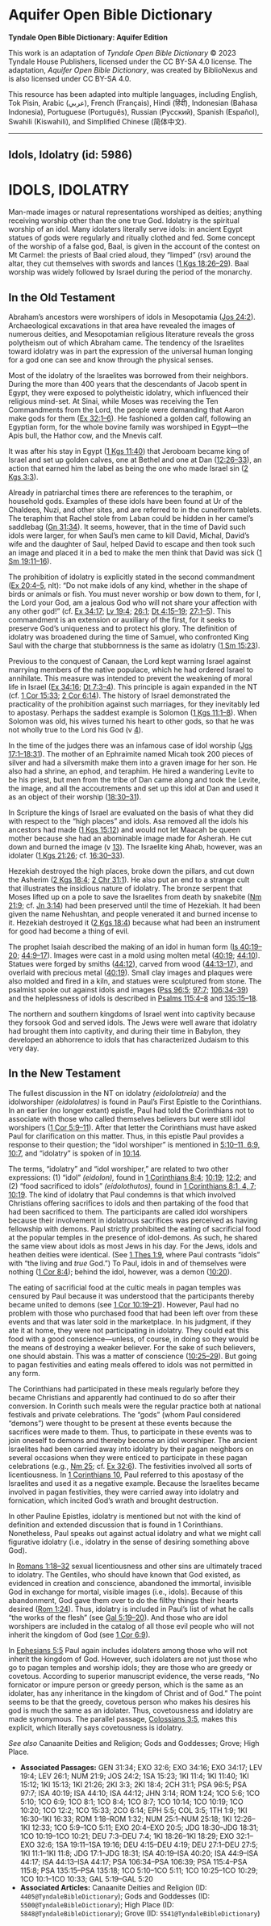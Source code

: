 # Aquifer Open Bible Dictionary

**Tyndale Open Bible Dictionary: Aquifer Edition**

This work is an adaptation of *Tyndale Open Bible Dictionary* © 2023 Tyndale House Publishers, licensed under the CC BY\-SA 4\.0 license. The adaptation, *Aquifer Open Bible Dictionary*, was created by BiblioNexus and is also licensed under CC BY\-SA 4\.0\.

This resource has been adapted into multiple languages, including English, Tok Pisin, Arabic (عربي), French (Français), Hindi (हिंदी), Indonesian (Bahasa Indonesia), Portuguese (Português), Russian (Русский), Spanish (Español), Swahili (Kiswahili), and Simplified Chinese (简体中文).



--------------------------------

## Idols, Idolatry (id: 5986)

IDOLS, IDOLATRY
===============

Man\-made images or natural representations worshiped as deities; anything receiving worship other than the one true God. Idolatry is the spiritual worship of an idol. Many idolaters literally serve idols: in ancient Egypt statues of gods were regularly and ritually clothed and fed. Some concept of the worship of a false god, Baal, is given in the account of the contest on Mt Carmel: the priests of Baal cried aloud, they “limped” (rsv) around the altar, they cut themselves with swords and lances ([1 Kgs 18:26–29](https://ref.ly/1Kgs18:26-1Kgs18:29)). Baal worship was widely followed by Israel during the period of the monarchy.

In the Old Testament
--------------------

Abraham’s ancestors were worshipers of idols in Mesopotamia ([Jos 24:2](https://ref.ly/Josh24:2)). Archaeological excavations in that area have revealed the images of numerous deities, and Mesopotamian religious literature reveals the gross polytheism out of which Abraham came. The tendency of the Israelites toward idolatry was in part the expression of the universal human longing for a god one can see and know through the physical senses.

Most of the idolatry of the Israelites was borrowed from their neighbors. During the more than 400 years that the descendants of Jacob spent in Egypt, they were exposed to polytheistic idolatry, which influenced their religious mind\-set. At Sinai, while Moses was receiving the Ten Commandments from the Lord, the people were demanding that Aaron make gods for them ([Ex 32:1–6](https://ref.ly/Exod32:1-Exod32:6)). He fashioned a golden calf, following an Egyptian form, for the whole bovine family was worshiped in Egypt—the Apis bull, the Hathor cow, and the Mnevis calf.

It was after his stay in Egypt ([1 Kgs 11:40](https://ref.ly/1Kgs11:40)) that Jeroboam became king of Israel and set up golden calves, one at Bethel and one at Dan ([12:26–33](https://ref.ly/1Kgs12:26-1Kgs12:33)), an action that earned him the label as being the one who made Israel sin ([2 Kgs 3:3](https://ref.ly/2Kgs3:3)).

Already in patriarchal times there are references to the teraphim, or household gods. Examples of these idols have been found at Ur of the Chaldees, Nuzi, and other sites, and are referred to in the cuneiform tablets. The teraphim that Rachel stole from Laban could be hidden in her camel’s saddlebag ([Gn 31:34](https://ref.ly/Gen31:34)). It seems, however, that in the time of David such idols were larger, for when Saul’s men came to kill David, Michal, David’s wife and the daughter of Saul, helped David to escape and then took such an image and placed it in a bed to make the men think that David was sick ([1 Sm 19:11–16](https://ref.ly/1Sam19:11-1Sam19:16)).

The prohibition of idolatry is explicitly stated in the second commandment ([Ex 20:4–5](https://ref.ly/Exod20:4-Exod20:5), nlt): “Do not make idols of any kind, whether in the shape of birds or animals or fish. You must never worship or bow down to them, for I, the Lord your God, am a jealous God who will not share your affection with any other god!” (cf. [Ex 34:17](https://ref.ly/Exod34:17); [Lv 19:4](https://ref.ly/Lev19:4); [26:1](https://ref.ly/Lev26:1); [Dt 4:15–19](https://ref.ly/Deut4:15-Deut4:19); [27:1–5](https://ref.ly/Deut27:1-Deut27:5)). This commandment is an extension or auxiliary of the first, for it seeks to preserve God’s uniqueness and to protect his glory. The definition of idolatry was broadened during the time of Samuel, who confronted King Saul with the charge that stubbornness is the same as idolatry ([1 Sm 15:23](https://ref.ly/1Sam15:23)).

Previous to the conquest of Canaan, the Lord kept warning Israel against marrying members of the native populace, which he had ordered Israel to annihilate. This measure was intended to prevent the weakening of moral life in Israel ([Ex 34:16](https://ref.ly/Exod34:16); [Dt 7:3–4](https://ref.ly/Deut7:3-Deut7:4)). This principle is again expanded in the NT (cf. [1 Cor 15:33](https://ref.ly/1Cor15:33); [2 Cor 6:14](https://ref.ly/2Cor6:14)). The history of Israel demonstrated the practicality of the prohibition against such marriages, for they inevitably led to apostasy. Perhaps the saddest example is Solomon ([1 Kgs 11:1–8](https://ref.ly/1Kgs11:1-1Kgs11:8)). When Solomon was old, his wives turned his heart to other gods, so that he was not wholly true to the Lord his God (v [4](https://ref.ly/1Kgs11:4)).

In the time of the judges there was an infamous case of idol worship ([Jgs 17:1–18:31](https://ref.ly/Judg17:1-Judg18:31)). The mother of an Ephraimite named Micah took 200 pieces of silver and had a silversmith make them into a graven image for her son. He also had a shrine, an ephod, and teraphim. He hired a wandering Levite to be his priest, but men from the tribe of Dan came along and took the Levite, the image, and all the accoutrements and set up this idol at Dan and used it as an object of their worship ([18:30–31](https://ref.ly/Judg18:30-Judg18:31)).

In Scripture the kings of Israel are evaluated on the basis of what they did with respect to the “high places” and idols. Asa removed all the idols his ancestors had made ([1 Kgs 15:12](https://ref.ly/1Kgs15:12)) and would not let Maacah be queen mother because she had an abominable image made for Asherah. He cut down and burned the image (v [13](https://ref.ly/1Kgs15:13)). The Israelite king Ahab, however, was an idolater ([1 Kgs 21:26](https://ref.ly/1Kgs21:26); cf. [16:30–33](https://ref.ly/1Kgs16:30-1Kgs16:33)).

Hezekiah destroyed the high places, broke down the pillars, and cut down the Asherim ([2 Kgs 18:4](https://ref.ly/2Kgs18:4); [2 Chr 31:1](https://ref.ly/2Chr31:1)). He also put an end to a strange cult that illustrates the insidious nature of idolatry. The bronze serpent that Moses lifted up on a pole to save the Israelites from death by snakebite ([Nm 21:9](https://ref.ly/Num21:9); cf. [Jn 3:14](https://ref.ly/John3:14)) had been preserved until the time of Hezekiah. It had been given the name Nehushtan, and people venerated it and burned incense to it. Hezekiah destroyed it ([2 Kgs 18:4](https://ref.ly/2Kgs18:4)) because what had been an instrument for good had become a thing of evil.

The prophet Isaiah described the making of an idol in human form ([Is 40:19–20](https://ref.ly/Isa40:19-Isa40:20); [44:9–17](https://ref.ly/Isa44:9-Isa44:17)). Images were cast in a mold using molten metal ([40:19](https://ref.ly/Isa40:19); [44:10](https://ref.ly/Isa44:10)). Statues were forged by smiths ([44:12](https://ref.ly/Isa44:12)), carved from wood ([44:13–17](https://ref.ly/Isa44:13-Isa44:17)), and overlaid with precious metal ([40:19](https://ref.ly/Isa40:19)). Small clay images and plaques were also molded and fired in a kiln, and statues were sculptured from stone. The psalmist spoke out against idols and images ([Pss 96:5](https://ref.ly/Ps96:5); [97:7](https://ref.ly/Ps97:7); [106:34–39](https://ref.ly/Ps106:34-Ps106:39)) and the helplessness of idols is described in [Psalms 115:4–8](https://ref.ly/Ps115:4-Ps115:8) and [135:15–18](https://ref.ly/Ps135:15-Ps135:18).

The northern and southern kingdoms of Israel went into captivity because they forsook God and served idols. The Jews were well aware that idolatry had brought them into captivity, and during their time in Babylon, they developed an abhorrence to idols that has characterized Judaism to this very day.

In the New Testament
--------------------

The fullest discussion in the NT on idolatry *(*eidololatreia*)* and the idolworshiper *(*eidololatres*)* is found in Paul’s First Epistle to the Corinthians. In an earlier (no longer extant) epistle, Paul had told the Corinthians not to associate with those who called themselves believers but were still idol worshipers ([1 Cor 5:9–11](https://ref.ly/1Cor5:9-1Cor5:11)). After that letter the Corinthians must have asked Paul for clarification on this matter. Thus, in this epistle Paul provides a response to their question; the “idol worshiper” is mentioned in [5:10–11, 6:9, 10:7](https://ref.ly/1Cor5:10-1Cor5:11,1Cor5:6,1Cor5:10), and “idolatry” is spoken of in [10:14](https://ref.ly/1Cor10:14).

The terms, “idolatry” and “idol worshiper,” are related to two other expressions: (1\) “idol” *(*eidolon*),* found in [1 Corinthians 8:4](https://ref.ly/1Cor8:4); [10:19](https://ref.ly/1Cor10:19); [12:2](https://ref.ly/1Cor12:2); and (2\) “food sacrificed to idols” *(*eidolothutos*),* found in [1 Corinthians 8:1, 4, 7](https://ref.ly/1Cor8:1,1Cor8:4,1Cor8:7); [10:19](https://ref.ly/1Cor10:19). The kind of idolatry that Paul condemns is that which involved Christians offering sacrifices to idols and then partaking of the food that had been sacrificed to them. The participants are called idol worshipers because their involvement in idolatrous sacrifices was perceived as having fellowship with demons. Paul strictly prohibited the eating of sacrificial food at the popular temples in the presence of idol\-demons. As such, he shared the same view about idols as most Jews in his day. For the Jews, idols and heathen deities were identical. (See [1 Thes 1:9](https://ref.ly/1Thess1:9), where Paul contrasts “idols” with “the living and *true* God.”) To Paul, idols in and of themselves were nothing ([1 Cor 8:4](https://ref.ly/1Cor8:4)); behind the idol, however, was a demon ([10:20](https://ref.ly/1Cor10:20)).

The eating of sacrificial food at the cultic meals in pagan temples was censured by Paul because it was understood that the participants thereby became united to demons (see [1 Cor 10:19–21](https://ref.ly/1Cor10:19-1Cor10:21)). However, Paul had no problem with those who purchased food that had been left over from these events and that was later sold in the marketplace. In his judgment, if they ate it at home, they were not participating in idolatry. They could eat this food with a good conscience—unless, of course, in doing so they would be the means of destroying a weaker believer. For the sake of such believers, one should abstain. This was a matter of conscience ([10:25–29](https://ref.ly/1Cor10:25-1Cor10:29)). But going to pagan festivities and eating meals offered to idols was not permitted in any form.

The Corinthians had participated in these meals regularly before they became Christians and apparently had continued to do so after their conversion. In Corinth such meals were the regular practice both at national festivals and private celebrations. The “gods” (whom Paul considered “demons”) were thought to be present at these events because the sacrifices were made to them. Thus, to participate in these events was to join oneself to demons and thereby become an idol worshiper. The ancient Israelites had been carried away into idolatry by their pagan neighbors on several occasions when they were enticed to participate in these pagan celebrations (e.g., [Nm 25](https://ref.ly/Num25:1-Num25:18); cf. [Ex 32:6](https://ref.ly/Exod32:6)). The festivities involved all sorts of licentiousness. In [1 Corinthians 10](https://ref.ly/1Cor10:1-1Cor10:33), Paul referred to this apostasy of the Israelites and used it as a negative example. Because the Israelites became involved in pagan festivities, they were carried away into idolatry and fornication, which incited God’s wrath and brought destruction.

In other Pauline Epistles, idolatry is mentioned but not with the kind of definition and extended discussion that is found in 1 Corinthians. Nonetheless, Paul speaks out against actual idolatry and what we might call figurative idolatry (i.e., idolatry in the sense of desiring something above God).

In [Romans 1:18–32](https://ref.ly/Rom1:18-Rom1:32) sexual licentiousness and other sins are ultimately traced to idolatry. The Gentiles, who should have known that God existed, as evidenced in creation and conscience, abandoned the immortal, invisible God in exchange for mortal, visible images (i.e., idols). Because of this abandonment, God gave them over to do the filthy things their hearts desired ([Rom 1:24](https://ref.ly/Rom1:24)). Thus, idolatry is included in Paul’s list of what he calls “the works of the flesh” (see [Gal 5:19–20](https://ref.ly/Gal5:19-Gal5:20)). And those who are idol worshipers are included in the catalog of all those evil people who will not inherit the kingdom of God (see [1 Cor 6:9](https://ref.ly/1Cor6:9)).

In [Ephesians 5:5](https://ref.ly/Eph5:5) Paul again includes idolaters among those who will not inherit the kingdom of God. However, such idolaters are not just those who go to pagan temples and worship idols; they are those who are greedy or covetous. According to superior manuscript evidence, the verse reads, “No fornicator or impure person or greedy person, which is the same as an idolater, has any inheritance in the kingdom of Christ and of God.” The point seems to be that the greedy, covetous person who makes his desires his god is much the same as an idolater. Thus, covetousness and idolatry are made synonymous. The parallel passage, [Colossians 3:5](https://ref.ly/Col3:5), makes this explicit, which literally says covetousness is idolatry.

*See also* Canaanite Deities and Religion; Gods and Goddesses; Grove; High Place.

* **Associated Passages:** GEN 31:34; EXO 32:6; EXO 34:16; EXO 34:17; LEV 19:4; LEV 26:1; NUM 21:9; JOS 24:2; 1SA 15:23; 1KI 11:4; 1KI 11:40; 1KI 15:12; 1KI 15:13; 1KI 21:26; 2KI 3:3; 2KI 18:4; 2CH 31:1; PSA 96:5; PSA 97:7; ISA 40:19; ISA 44:10; ISA 44:12; JHN 3:14; ROM 1:24; 1CO 5:6; 1CO 5:10; 1CO 6:9; 1CO 8:1; 1CO 8:4; 1CO 8:7; 1CO 10:14; 1CO 10:19; 1CO 10:20; 1CO 12:2; 1CO 15:33; 2CO 6:14; EPH 5:5; COL 3:5; 1TH 1:9; 1KI 16:30–1KI 16:33; ROM 1:18–ROM 1:32; NUM 25:1–NUM 25:18; 1KI 12:26–1KI 12:33; 1CO 5:9–1CO 5:11; EXO 20:4–EXO 20:5; JDG 18:30–JDG 18:31; 1CO 10:19–1CO 10:21; DEU 7:3–DEU 7:4; 1KI 18:26–1KI 18:29; EXO 32:1–EXO 32:6; 1SA 19:11–1SA 19:16; DEU 4:15–DEU 4:19; DEU 27:1–DEU 27:5; 1KI 11:1–1KI 11:8; JDG 17:1–JDG 18:31; ISA 40:19–ISA 40:20; ISA 44:9–ISA 44:17; ISA 44:13–ISA 44:17; PSA 106:34–PSA 106:39; PSA 115:4–PSA 115:8; PSA 135:15–PSA 135:18; 1CO 5:10–1CO 5:11; 1CO 10:25–1CO 10:29; 1CO 10:1–1CO 10:33; GAL 5:19–GAL 5:20
* **Associated Articles:** Canaanite Deities and Religion (ID: `4405@TyndaleBibleDictionary`); Gods and Goddesses (ID: `5500@TyndaleBibleDictionary`); High Place (ID: `5848@TyndaleBibleDictionary`); Grove (ID: `5541@TyndaleBibleDictionary`)

